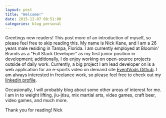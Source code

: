 ```yaml
---
layout: post
title: "Welcome!"
date: 2015-12-07 08:51:00
categories: blog personal
---
```

Greetings new readers! This post more of an introduction of myself, so please feel free to skip reading this. My name is Nick Kane, and I am a 26 years male residing in Tampa, Florida. I am currently employed at Bloomin' Brands as a "Full Stack Developer" as my first junior position in development; additionally, I do enjoy working on open-source projects outside of daily work. Currently, a big project I am lead developer on is a web application for an e-sports video on demand site [EventVods Github][eventvods]. I am always interested in freelance work, so please feel free to check out my [linkedin profile][linkedin].

Occasionally, I will probably blog about some other areas of interest for me. I am in to weight lifting, jiu-jtisu, mix martial arts, video games, craft beer, video games, and much more.

Thank you for reading!
Nick

[linkedin]:     https://www.linkedin.com/in/nkanedev
[eventvods]:    http://github.com/eventvods/eventvods
